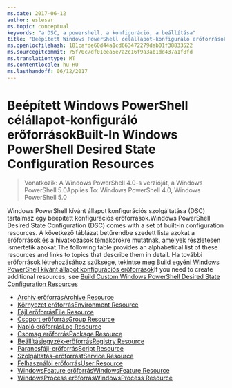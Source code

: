 ```yaml
---
ms.date: 2017-06-12
author: eslesar
ms.topic: conceptual
keywords: "a DSC, a powershell, a konfiguráció, a beállítása"
title: "Beépített Windows PowerShell célállapot-konfiguráló erőforrások"
ms.openlocfilehash: 181cafde60d44a1cd663472279dab01f38833522
ms.sourcegitcommit: 75f70c7df01eea5e7a2c16f9a3ab1dd437a1f8fd
ms.translationtype: MT
ms.contentlocale: hu-HU
ms.lasthandoff: 06/12/2017
---
```

# <a name="built-in-windows-powershell-desired-state-configuration-resources"></a><span data-ttu-id="aaf66-103">Beépített Windows PowerShell célállapot-konfiguráló erőforrások</span><span class="sxs-lookup"><span data-stu-id="aaf66-103">Built-In Windows PowerShell Desired State Configuration Resources</span></span>

> <span data-ttu-id="aaf66-104">Vonatkozik: A Windows PowerShell 4.0-s verzióját, a Windows PowerShell 5.0</span><span class="sxs-lookup"><span data-stu-id="aaf66-104">Applies To: Windows PowerShell 4.0, Windows PowerShell 5.0</span></span>

<span data-ttu-id="aaf66-105">Windows PowerShell kívánt állapot konfigurációs szolgáltatása (DSC) tartalmaz egy beépített konfigurációs erőforrások.</span><span class="sxs-lookup"><span data-stu-id="aaf66-105">Windows PowerShell Desired State Configuration (DSC) comes with a set of built-in configuration resources.</span></span> <span data-ttu-id="aaf66-106">A következő táblázat betűrendbe szedett lista azokat a erőforrások és a hivatkozások témakörökre mutatnak, amelyek részletesen ismertetik azokat.</span><span class="sxs-lookup"><span data-stu-id="aaf66-106">The following table provides an alphabetical list of these resources and links to topics that describe them in detail.</span></span> <span data-ttu-id="aaf66-107">Ha további erőforrások létrehozásához szüksége, tekintse meg [Build egyéni Windows PowerShell kívánt állapot konfigurációs erőforrások](authoringResource.md)</span><span class="sxs-lookup"><span data-stu-id="aaf66-107">If you need to create additional resources, see [Build Custom Windows PowerShell Desired State Configuration Resources](authoringResource.md)</span></span>

* [<span data-ttu-id="aaf66-108">Archív erőforrás</span><span class="sxs-lookup"><span data-stu-id="aaf66-108">Archive Resource</span></span>](archiveResource.md)
* [<span data-ttu-id="aaf66-109">Környezet erőforrás</span><span class="sxs-lookup"><span data-stu-id="aaf66-109">Environment Resource</span></span>](environmentResource.md)
* [<span data-ttu-id="aaf66-110">Fájl erőforrás</span><span class="sxs-lookup"><span data-stu-id="aaf66-110">File Resource</span></span>](fileResource.md)
* [<span data-ttu-id="aaf66-111">Csoport erőforrás</span><span class="sxs-lookup"><span data-stu-id="aaf66-111">Group Resource</span></span>](groupResource.md)
* [<span data-ttu-id="aaf66-112">Napló erőforrás</span><span class="sxs-lookup"><span data-stu-id="aaf66-112">Log Resource</span></span>](logResource.md)
* [<span data-ttu-id="aaf66-113">Csomag erőforrás</span><span class="sxs-lookup"><span data-stu-id="aaf66-113">Package Resource</span></span>](packageResource.md)
* [<span data-ttu-id="aaf66-114">Beállításjegyzék-erőforrás</span><span class="sxs-lookup"><span data-stu-id="aaf66-114">Registry Resource</span></span>](registryResource.md)
* [<span data-ttu-id="aaf66-115">Parancsfájl-erőforrás</span><span class="sxs-lookup"><span data-stu-id="aaf66-115">Script Resource</span></span>](scriptResource.md)
* [<span data-ttu-id="aaf66-116">Szolgáltatás-erőforrást</span><span class="sxs-lookup"><span data-stu-id="aaf66-116">Service Resource</span></span>](serviceResource.md)
* [<span data-ttu-id="aaf66-117">Felhasználói erőforrás</span><span class="sxs-lookup"><span data-stu-id="aaf66-117">User Resource</span></span>](userResource.md)
* [<span data-ttu-id="aaf66-118">WindowsFeature erőforrás</span><span class="sxs-lookup"><span data-stu-id="aaf66-118">WindowsFeature Resource</span></span>](windowsfeatureResource.md)
* [<span data-ttu-id="aaf66-119">WindowsProcess erőforrás</span><span class="sxs-lookup"><span data-stu-id="aaf66-119">WindowsProcess Resource</span></span>](windowsProcessResource.md)

